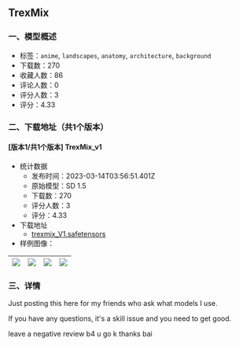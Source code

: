 ## TrexMix
### 一、模型概述

- 标签：`anime`, `landscapes`, `anatomy`, `architecture`, `background`
- 下载数：270
- 收藏人数：86
- 评论人数：0
- 评分人数：3
- 评分：4.33

### 二、下载地址（共1个版本）

#### [版本1/共1个版本] TrexMix_v1

- 统计数据
  - 发布时间：2023-03-14T03:56:51.401Z
  - 原始模型：SD 1.5
  - 下载数：270
  - 评分人数：3
  - 评分：4.33
- 下载地址
  - [trexmix_V1.safetensors](https://civitai.com/api/download/models/22317)
- 样例图像：

| <img src="https://image.civitai.com/xG1nkqKTMzGDvpLrqFT7WA/4705ac0c-449a-4559-3fca-6af112033500/width=450/241979.jpeg" /> | <img src="https://image.civitai.com/xG1nkqKTMzGDvpLrqFT7WA/f55c229e-ac90-4e68-e574-d97ae2973800/width=450/240019.jpeg" /> | <img src="https://image.civitai.com/xG1nkqKTMzGDvpLrqFT7WA/d6a84e23-6ab5-42af-c4bf-7d3ac996c700/width=450/240020.jpeg" /> | <img src="https://image.civitai.com/xG1nkqKTMzGDvpLrqFT7WA/cecd901b-4090-4f66-3733-20504d71c600/width=450/241978.jpeg" /> |
| ---- | ---- | ---- | ---- |


### 三、详情
<p>Just posting this here for my friends who ask what models I use.</p><p>If you have any questions, it's a skill issue and you need to get good. </p><p>leave a negative review b4 u go k thanks bai</p>